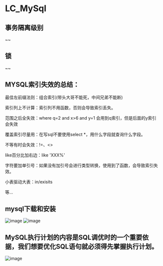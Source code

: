 # LC_MySql
## 事务隔离级别
~~
## 锁
~~

## MYSQL索引失效的总结：
最佳左前缀法则：组合索引(带头大哥不能死，中间兄弟不能断) 

索引列上不计算：索引列不用函数，否则会导致索引丢失。

范围之后全失效：where q=2 and x>6 and y=1 会用到q索引，但是后面的y索引会失效

覆盖索引尽量用：在写sql不要使用select *，用什么字段就查询什么字段。

不等有时会失效：!=、<>

like百分比加右边：like 'XXX%'

字符要加单引号：如果没有加引号会进行类型转换，使用到了函数，会导致索引失效。

小表驱动大表：in/exisits 

等...

## mysql下载和安装
![image](https://user-images.githubusercontent.com/26539681/121656533-29503f80-cad2-11eb-9722-192e7bb10f5a.png)
![image](https://user-images.githubusercontent.com/26539681/121657500-083c1e80-cad3-11eb-9f58-7b23a5e67122.png)

## MySQL执行计划的内容是SQL调优时的一个重要依据，我们想要优化SQL语句就必须得先掌握执行计划。
![image](https://user-images.githubusercontent.com/26539681/121989239-5badb580-cdce-11eb-8f16-c22db6e21db5.png)
